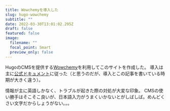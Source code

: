 ```yaml
---
title: Wowchemyを導入した
slug: hugo-wowchemy
subtitle: ""
date: 2022-03-30T13:01:02.295Z
draft: false
featured: false
image:
  filename: ""
  focal_point: Smart
  preview_only: false
---
```

HugoのCMSを提供する[Wowchemy](https://wowchemy.com/)を利用してこのサイトを作成した。
導入は主に[公式ドキュメント](https://wowchemy.com/docs/)に従った（と思うのだが、導入とこの記事を書いている時期が大きく違う）。

情報が主に英語しかなく、トラブルが起きた際の対処が大変な印象。
CMSの使い勝手はそこそこ良いが、日本語入力がうまくいかないとがしばしば。めんどくさい文字だからしょうがない。。。